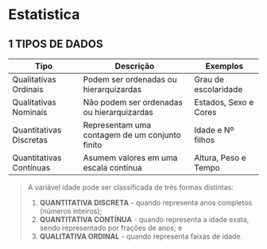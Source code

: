 # Estatistica

## 1 TIPOS DE DADOS

| Tipo | Descrição | Exemplos | 
| ------- | ------- | ------- |
| Qualitativas Ordinais | Podem ser ordenadas ou hierarquizardas | Grau de escolaridade|
| Qualitativas Nominais | Não podem ser ordenadas ou hierarquizardas | Estados, Sexo e Cores |
| Quantitativas Discretas | Representam uma contagem de um conjunto finito  | Idade e Nº filhos |
| Quantitativas Contínuas | Asumem valores em uma escala contínua | Altura, Peso e Tempo |

> A variável idade pode ser classificada de três formas distintas:
> 1. <b>QUANTITATIVA DISCRETA</b> - quando representa anos completos (números inteiros);
> 2. <b>QUANTITATIVA CONTÍNUA</b> - quando representa a idade exata, sendo representado por frações de anos; e
> 3. <b>QUALITATIVA ORDINAL</b> - quando representa faixas de idade.

